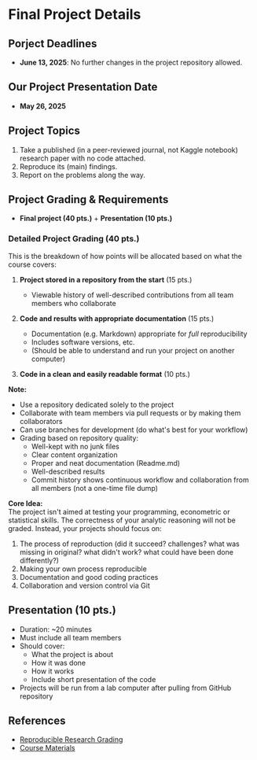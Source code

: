 # Final Project Details

## Porject Deadlines

- **June 13, 2025**: No further changes in the project repository allowed. 

## Our Project Presentation Date

- **May 26, 2025**

## Project Topics

1. Take a published (in a peer-reviewed journal, not Kaggle notebook) research paper with no code attached. 
2. Reproduce its (main) findings. 
3. Report on the problems along the way.

## Project Grading & Requirements

- **Final project (40 pts.)** + **Presentation (10 pts.)**

### Detailed Project Grading (40 pts.)

This is the breakdown of how points will be allocated based on what the course covers:

1. **Project stored in a repository from the start** (15 pts.)
   
   - Viewable history of well-described contributions from all team members who collaborate

2. **Code and results with appropriate documentation** (15 pts.)
   
   - Documentation (e.g. Markdown) appropriate for *full* reproducibility
   - Includes software versions, etc.
   - (Should be able to understand and run your project on another computer)

3. **Code in a clean and easily readable format** (10 pts.)

**Note:** 

- Use a repository dedicated solely to the project
- Collaborate with team members via pull requests or by making them collaborators
- Can use branches for development (do what's best for your workflow)
- Grading based on repository quality:
  - Well-kept with no junk files
  - Clear content organization
  - Proper and neat documentation (Readme.md)
  - Well-described results
  - Commit history shows continuous workflow and collaboration from all members (not a one-time file dump)

**Core Idea:**  
The project isn't aimed at testing your programming, econometric or statistical skills. The correctness of your analytic reasoning will not be graded. Instead, your projects should focus on:

1. The process of reproduction (did it succeed? challenges? what was missing in original? what didn't work? what could have been done differently?)
2. Making your own process reproducible
3. Documentation and good coding practices
4. Collaboration and version control via Git

## Presentation (10 pts.)

- Duration: ~20 minutes
- Must include all team members
- Should cover:
  - What the project is about
  - How it was done
  - How it works
  - Include short presentation of the code
- Projects will be run from a lab computer after pulling from GitHub repository

## References

- [Reproducible Research Grading](https://www.acep.uw.edu.pl/hardy/reproducible-research/rr-grading/)
- [Course Materials](https://hackmd.io/@WHardy/RR2025#/[27-35])
